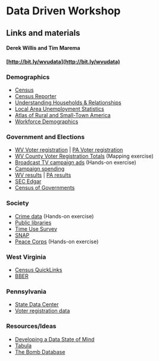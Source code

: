 # Data Driven Workshop
## Links and materials
#### Derek Willis and Tim Marema
#### [http://bit.ly/wvudata](http://bit.ly/wvudata)

### Demographics

* [Census](http://www.census.gov/)
* [Census Reporter](http://censusreporter.org/)
* [Understanding Households & Relationships](https://source.opennews.org/en-US/learning/understanding-households-and-relationships-census-/)
* [Local Area Unemployment Statistics](http://www.bls.gov/lau/)
* [Atlas of Rural and Small-Town America](http://www.ers.usda.gov/data-products/atlas-of-rural-and-small-town-america.aspx)
* [Workforce Demographics](http://www.bls.gov/bls/demographics.htm)

### Government and Elections

* [WV Voter registration](http://www.sos.wv.gov/elections/history/Pages/Voter_Registration.aspx) | [PA Voter registration](http://www.dos.pa.gov/VotingElections/OtherServicesEvents/VotingElectionStatistics/Pages/default.aspx)
* [WV County Voter Registration Totals](https://www.strongspace.com/shared/rmv3mdgfem) (Mapping exercise)
* [Broadcast TV campaign ads](https://stations.fcc.gov/) (Hands-on exercise)
* [Campaign spending](http://www.fec.gov/data/CandidateDisbursement.do?format=html&election_yr=2014)
* [WV results](https://github.com/openelections/openelections-results-wv/tree/master/raw) | [PA results](https://github.com/openelections/openelections-results-pa/tree/master/raw)
* [SEC Edgar](http://www.sec.gov/edgar.shtml)
* [Census of Governments](http://www.census.gov/govs/)

### Society

* [Crime data](https://www.strongspace.com/shared/u6n69debcw) (Hands-on exercise)
* [Public libraries](http://www.imls.gov/research/public_libraries_in_the_united_states_survey.aspx)
* [Time Use Survey](http://www.bls.gov/tus/)
* [SNAP](http://www.fns.usda.gov/pd/supplemental-nutrition-assistance-program-snap)
* [Peace Corps](http://files.peacecorps.gov/multimedia/pdf/stats/schools2014.pdf) (Hands-on exercise)

### West Virginia

* [Census QuickLinks](http://quickfacts.census.gov/qfd/states/54000lk.html)
* [BBER](http://www.be.wvu.edu/bber/data.htm?expandable=0)

### Pennsylvania

* [State Data Center](http://pasdc.hbg.psu.edu/)
* [Voter registration data](http://www.dos.pa.gov/VotingElections/OtherServicesEvents/VotingElectionStatistics/Pages/default.aspx)

### Resources/Ideas

* [Developing a Data State of Mind](dwillis.github.io/interviewing-data/3825.pdf)
* [Tabula](http://tabula.technology/)
* [The Bomb Database](http://www.bostonglobe.com/news/nation/2012/07/29/century-data-and-destruction-chronicled-air-force-officer/5m2HK2CP9UcwwJzMhtdQOO/story.html)
